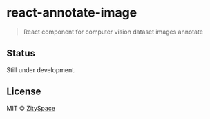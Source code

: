 # react-annotate-image

> React component for computer vision dataset images annotate

 

## Status

Still under development.

## License

MIT © [ZitySpace](https://github.com/ZitySpace)
